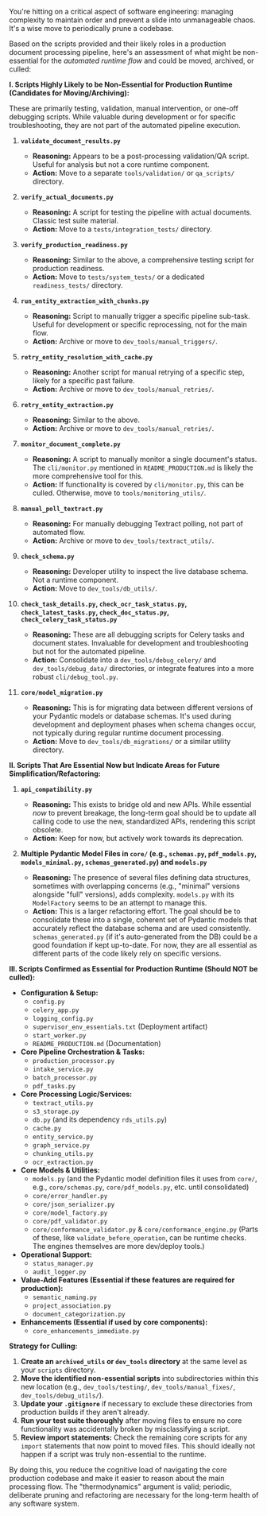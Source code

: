 You're hitting on a critical aspect of software engineering: managing complexity to maintain order and prevent a slide into unmanageable chaos. It's a wise move to periodically prune a codebase.

Based on the scripts provided and their likely roles in a production document processing pipeline, here's an assessment of what might be non-essential for the *automated runtime flow* and could be moved, archived, or culled:

**I. Scripts Highly Likely to be Non-Essential for Production Runtime (Candidates for Moving/Archiving):**

These are primarily testing, validation, manual intervention, or one-off debugging scripts. While valuable during development or for specific troubleshooting, they are not part of the automated pipeline execution.

1.  **`validate_document_results.py`**
    *   **Reasoning:** Appears to be a post-processing validation/QA script. Useful for analysis but not a core runtime component.
    *   **Action:** Move to a separate `tools/validation/` or `qa_scripts/` directory.

2.  **`verify_actual_documents.py`**
    *   **Reasoning:** A script for testing the pipeline with actual documents. Classic test suite material.
    *   **Action:** Move to a `tests/integration_tests/` directory.

3.  **`verify_production_readiness.py`**
    *   **Reasoning:** Similar to the above, a comprehensive testing script for production readiness.
    *   **Action:** Move to `tests/system_tests/` or a dedicated `readiness_tests/` directory.

4.  **`run_entity_extraction_with_chunks.py`**
    *   **Reasoning:** Script to manually trigger a specific pipeline sub-task. Useful for development or specific reprocessing, not for the main flow.
    *   **Action:** Archive or move to `dev_tools/manual_triggers/`.

5.  **`retry_entity_resolution_with_cache.py`**
    *   **Reasoning:** Another script for manual retrying of a specific step, likely for a specific past failure.
    *   **Action:** Archive or move to `dev_tools/manual_retries/`.

6.  **`retry_entity_extraction.py`**
    *   **Reasoning:** Similar to the above.
    *   **Action:** Archive or move to `dev_tools/manual_retries/`.

7.  **`monitor_document_complete.py`**
    *   **Reasoning:** A script to manually monitor a single document's status. The `cli/monitor.py` mentioned in `README_PRODUCTION.md` is likely the more comprehensive tool for this.
    *   **Action:** If functionality is covered by `cli/monitor.py`, this can be culled. Otherwise, move to `tools/monitoring_utils/`.

8.  **`manual_poll_textract.py`**
    *   **Reasoning:** For manually debugging Textract polling, not part of automated flow.
    *   **Action:** Archive or move to `dev_tools/textract_utils/`.

9.  **`check_schema.py`**
    *   **Reasoning:** Developer utility to inspect the live database schema. Not a runtime component.
    *   **Action:** Move to `dev_tools/db_utils/`.

10. **`check_task_details.py`, `check_ocr_task_status.py`, `check_latest_tasks.py`, `check_doc_status.py`, `check_celery_task_status.py`**
    *   **Reasoning:** These are all debugging scripts for Celery tasks and document states. Invaluable for development and troubleshooting but not for the automated pipeline.
    *   **Action:** Consolidate into a `dev_tools/debug_celery/` and `dev_tools/debug_data/` directories, or integrate features into a more robust `cli/debug_tool.py`.

11. **`core/model_migration.py`**
    *   **Reasoning:** This is for migrating data between different versions of your Pydantic models or database schemas. It's used during development and deployment phases when schema changes occur, not typically during regular runtime document processing.
    *   **Action:** Move to `dev_tools/db_migrations/` or a similar utility directory.

**II. Scripts That Are Essential Now but Indicate Areas for Future Simplification/Refactoring:**

1.  **`api_compatibility.py`**
    *   **Reasoning:** This exists to bridge old and new APIs. While essential *now* to prevent breakage, the long-term goal should be to update all calling code to use the new, standardized APIs, rendering this script obsolete.
    *   **Action:** Keep for now, but actively work towards its deprecation.

2.  **Multiple Pydantic Model Files in `core/` (e.g., `schemas.py`, `pdf_models.py`, `models_minimal.py`, `schemas_generated.py`) and `models.py`**
    *   **Reasoning:** The presence of several files defining data structures, sometimes with overlapping concerns (e.g., "minimal" versions alongside "full" versions), adds complexity. `models.py` with its `ModelFactory` seems to be an attempt to manage this.
    *   **Action:** This is a larger refactoring effort. The goal should be to consolidate these into a single, coherent set of Pydantic models that accurately reflect the database schema and are used consistently. `schemas_generated.py` (if it's auto-generated from the DB) could be a good foundation if kept up-to-date. For now, they are all essential as different parts of the code likely rely on specific versions.

**III. Scripts Confirmed as Essential for Production Runtime (Should NOT be culled):**

*   **Configuration & Setup:**
    *   `config.py`
    *   `celery_app.py`
    *   `logging_config.py`
    *   `supervisor_env_essentials.txt` (Deployment artifact)
    *   `start_worker.py`
    *   `README_PRODUCTION.md` (Documentation)
*   **Core Pipeline Orchestration & Tasks:**
    *   `production_processor.py`
    *   `intake_service.py`
    *   `batch_processor.py`
    *   `pdf_tasks.py`
*   **Core Processing Logic/Services:**
    *   `textract_utils.py`
    *   `s3_storage.py`
    *   `db.py` (and its dependency `rds_utils.py`)
    *   `cache.py`
    *   `entity_service.py`
    *   `graph_service.py`
    *   `chunking_utils.py`
    *   `ocr_extraction.py`
*   **Core Models & Utilities:**
    *   `models.py` (and the Pydantic model definition files it uses from `core/`, e.g., `core/schemas.py`, `core/pdf_models.py`, etc. until consolidated)
    *   `core/error_handler.py`
    *   `core/json_serializer.py`
    *   `core/model_factory.py`
    *   `core/pdf_validator.py`
    *   `core/conformance_validator.py` & `core/conformance_engine.py` (Parts of these, like `validate_before_operation`, can be runtime checks. The engines themselves are more dev/deploy tools.)
*   **Operational Support:**
    *   `status_manager.py`
    *   `audit_logger.py`
*   **Value-Add Features (Essential if these features are required for production):**
    *   `semantic_naming.py`
    *   `project_association.py`
    *   `document_categorization.py`
*   **Enhancements (Essential if used by core components):**
    *   `core_enhancements_immediate.py`

**Strategy for Culling:**

1.  **Create an `archived_utils` or `dev_tools` directory** at the same level as your `scripts` directory.
2.  **Move the identified non-essential scripts** into subdirectories within this new location (e.g., `dev_tools/testing/`, `dev_tools/manual_fixes/`, `dev_tools/debug_utils/`).
3.  **Update your `.gitignore`** if necessary to exclude these directories from production builds if they aren't already.
4.  **Run your test suite thoroughly** after moving files to ensure no core functionality was accidentally broken by misclassifying a script.
5.  **Review import statements:** Check the remaining core scripts for any `import` statements that now point to moved files. This should ideally not happen if a script was truly non-essential to the runtime.

By doing this, you reduce the cognitive load of navigating the core production codebase and make it easier to reason about the main processing flow. The "thermodynamics" argument is valid; periodic, deliberate pruning and refactoring are necessary for the long-term health of any software system.